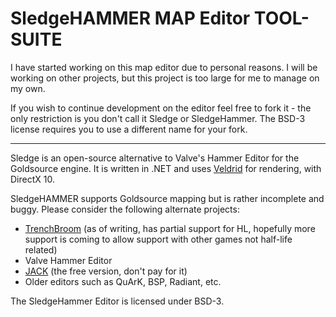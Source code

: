 SledgeHAMMER MAP Editor TOOL-SUITE
=========

I have started working on this map editor due to personal reasons. I will be working on other projects, but this project is too large for me to manage on my own.

If you wish to continue development on the editor feel free to fork it - the only restriction is you don't call it Sledge or SledgeHammer. The BSD-3 license requires you to use a different name for your fork.

---

Sledge is an open-source alternative to Valve's Hammer Editor for the Goldsource engine.
It is written in .NET and uses [Veldrid][2] for rendering, with DirectX 10.

SledgeHAMMER supports Goldsource mapping but is rather incomplete and buggy. Please consider the following alternate projects:

- [TrenchBroom](https://github.com/kduske/TrenchBroom) (as of writing, has partial support for HL, hopefully more support is coming to allow support with other games not half-life related)
- Valve Hammer Editor
- [JACK](http://jack.hlfx.ru/en/download.html) (the free version, don't pay for it)
- Older editors such as QuArK, BSP, Radiant, etc.

The SledgeHammer Editor is licensed under BSD-3.

[1]: http://sledge-editor.com/
[2]: https://github.com/mellinoe/veldrid/
